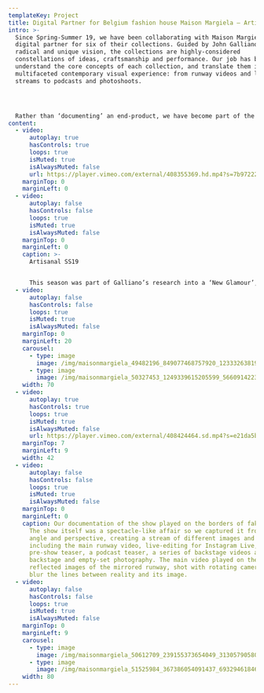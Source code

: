 ```yaml
---
templateKey: Project
title: Digital Partner for Belgium fashion house Maison Margiela – Artisanal SS19
intro: >-
  Since Spring-Summer 19, we have been collaborating with Maison Margiela as a
  digital partner for six of their collections. Guided by John Galliano’s
  radical and unique vision, the collections are highly-considered
  constellations of ideas, craftsmanship and performance. Our job has been to
  understand the core concepts of each collection, and translate them into a
  multifaceted contemporary visual experience: from runway videos and live show
  streams to podcasts and photoshoots.




  Rather than ‘documenting’ an end-product, we have become part of the making-process itself. Drawing on the maison’s craft-based approach, we have come up with tailor-made formats and visual communication strategies that respond to the specific themes and language of each season. Building new forms that work alongside Galliano’s avant-garde thought-process, the digital universes we have created are an extension of the collection, rather than a documentation of it.
content:
  - video:
      autoplay: true
      hasControls: true
      loops: true
      isMuted: true
      isAlwaysMuted: false
      url: https://player.vimeo.com/external/408355369.hd.mp4?s=7b97222b1b36edde5967c3b804b9f98b95e216ec&profile_id=175
    marginTop: 0
    marginLeft: 0
  - video:
      autoplay: false
      hasControls: false
      loops: true
      isMuted: true
      isAlwaysMuted: false
    marginTop: 0
    marginLeft: 0
    caption: >-
      Artisanal SS19


      This season was part of Galliano’s research into a ‘New Glamour’, with the latest instalment revolving around the cyclical nature of decadence. A riot of bright colours and jittering computer-generated imagery, the collection bubbles with the excess and artifice of the digital world and its flood of overlapping information.
  - video:
      autoplay: false
      hasControls: false
      loops: true
      isMuted: true
      isAlwaysMuted: false
    marginTop: 0
    marginLeft: 20
    carousel:
      - type: image
        image: /img/maisonmargiela_49482196_849077468757920_1233326381946556516_n.jpg
      - type: image
        image: /img/maisonmargiela_50327453_1249339615205599_5660914223144192525_n.jpg
    width: 70
  - video:
      autoplay: true
      hasControls: true
      loops: true
      isMuted: true
      isAlwaysMuted: false
      url: https://player.vimeo.com/external/408424464.sd.mp4?s=e21da5bbc0d1f7b94e6d2a78a11dd73401824cc8&profile_id=165
    marginTop: 7
    marginLeft: 9
    width: 42
  - video:
      autoplay: false
      hasControls: false
      loops: true
      isMuted: true
      isAlwaysMuted: false
    marginTop: 0
    marginLeft: 0
    caption: Our documentation of the show played on the borders of fake and real.
      The show itself was a spectacle-like affair so we captured it from every
      angle and perspective, creating a stream of different images and content
      including the main runway video, live-editing for Instagram Live, a
      pre-show teaser, a podcast teaser, a series of backstage videos and
      backstage and empty-set photography. The main video played on the
      reflected images of the mirrored runway, shot with rotating cameras to
      blur the lines between reality and its image.
  - video:
      autoplay: false
      hasControls: false
      loops: true
      isMuted: true
      isAlwaysMuted: false
    marginTop: 0
    marginLeft: 9
    carousel:
      - type: image
        image: /img/maisonmargiela_50612709_239155373654049_3130579058022923543_n.jpg
      - type: image
        image: /img/maisonmargiela_51525984_367386054091437_6932946184675018036_n.jpg
    width: 80
---
```

